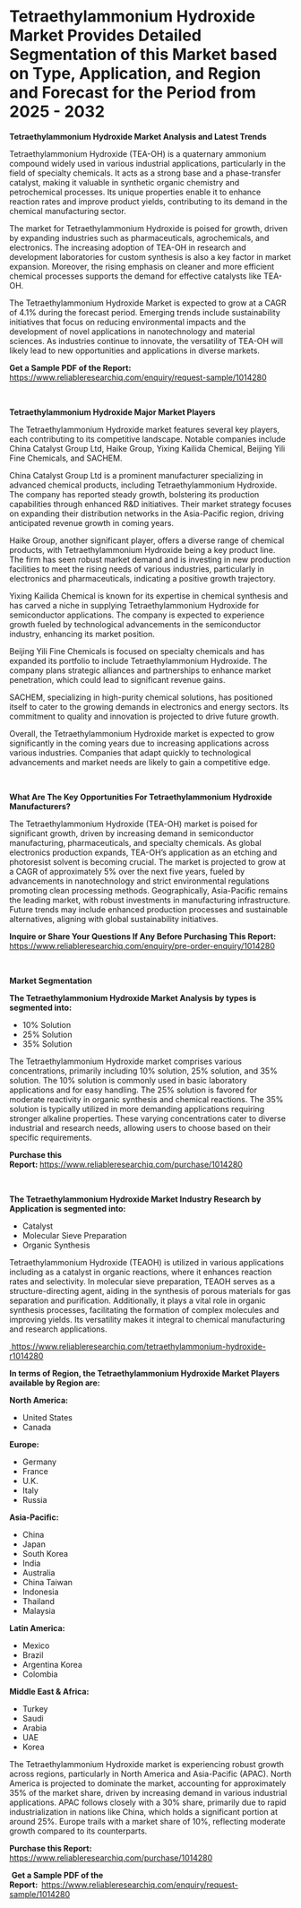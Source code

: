 <p><h1>Tetraethylammonium Hydroxide Market Provides Detailed Segmentation of this Market based on Type, Application, and Region and Forecast for the Period from 2025 - 2032</h1></p><p><strong>Tetraethylammonium Hydroxide Market Analysis and Latest Trends</strong></p>
<p><p>Tetraethylammonium Hydroxide (TEA-OH) is a quaternary ammonium compound widely used in various industrial applications, particularly in the field of specialty chemicals. It acts as a strong base and a phase-transfer catalyst, making it valuable in synthetic organic chemistry and petrochemical processes. Its unique properties enable it to enhance reaction rates and improve product yields, contributing to its demand in the chemical manufacturing sector.</p><p>The market for Tetraethylammonium Hydroxide is poised for growth, driven by expanding industries such as pharmaceuticals, agrochemicals, and electronics. The increasing adoption of TEA-OH in research and development laboratories for custom synthesis is also a key factor in market expansion. Moreover, the rising emphasis on cleaner and more efficient chemical processes supports the demand for effective catalysts like TEA-OH. </p><p>The Tetraethylammonium Hydroxide Market is expected to grow at a CAGR of 4.1% during the forecast period. Emerging trends include sustainability initiatives that focus on reducing environmental impacts and the development of novel applications in nanotechnology and material sciences. As industries continue to innovate, the versatility of TEA-OH will likely lead to new opportunities and applications in diverse markets.</p></p>
<p><strong>Get a Sample PDF of the Report:&nbsp;</strong> <a href="https://www.reliableresearchiq.com/enquiry/request-sample/1014280?utm_campaign=2325&utm_medium=2&utm_source=Github&utm_content=ia&utm_term=17042025&utm_id=tetraethylammonium-hydroxide">https://www.reliableresearchiq.com/enquiry/request-sample/1014280</a></p>
<p>&nbsp;</p>
<p><strong>Tetraethylammonium Hydroxide Major Market Players</strong></p>
<p><p>The Tetraethylammonium Hydroxide market features several key players, each contributing to its competitive landscape. Notable companies include China Catalyst Group Ltd, Haike Group, Yixing Kailida Chemical, Beijing Yili Fine Chemicals, and SACHEM.</p><p>China Catalyst Group Ltd is a prominent manufacturer specializing in advanced chemical products, including Tetraethylammonium Hydroxide. The company has reported steady growth, bolstering its production capabilities through enhanced R&D initiatives. Their market strategy focuses on expanding their distribution networks in the Asia-Pacific region, driving anticipated revenue growth in coming years.</p><p>Haike Group, another significant player, offers a diverse range of chemical products, with Tetraethylammonium Hydroxide being a key product line. The firm has seen robust market demand and is investing in new production facilities to meet the rising needs of various industries, particularly in electronics and pharmaceuticals, indicating a positive growth trajectory.</p><p>Yixing Kailida Chemical is known for its expertise in chemical synthesis and has carved a niche in supplying Tetraethylammonium Hydroxide for semiconductor applications. The company is expected to experience growth fueled by technological advancements in the semiconductor industry, enhancing its market position.</p><p>Beijing Yili Fine Chemicals is focused on specialty chemicals and has expanded its portfolio to include Tetraethylammonium Hydroxide. The company plans strategic alliances and partnerships to enhance market penetration, which could lead to significant revenue gains.</p><p>SACHEM, specializing in high-purity chemical solutions, has positioned itself to cater to the growing demands in electronics and energy sectors. Its commitment to quality and innovation is projected to drive future growth.</p><p>Overall, the Tetraethylammonium Hydroxide market is expected to grow significantly in the coming years due to increasing applications across various industries. Companies that adapt quickly to technological advancements and market needs are likely to gain a competitive edge.</p></p>
<p>&nbsp;</p>
<p><strong>What Are The Key Opportunities For Tetraethylammonium Hydroxide Manufacturers?</strong></p>
<p><p>The Tetraethylammonium Hydroxide (TEA-OH) market is poised for significant growth, driven by increasing demand in semiconductor manufacturing, pharmaceuticals, and specialty chemicals. As global electronics production expands, TEA-OH’s application as an etching and photoresist solvent is becoming crucial. The market is projected to grow at a CAGR of approximately 5% over the next five years, fueled by advancements in nanotechnology and strict environmental regulations promoting clean processing methods. Geographically, Asia-Pacific remains the leading market, with robust investments in manufacturing infrastructure. Future trends may include enhanced production processes and sustainable alternatives, aligning with global sustainability initiatives.</p></p>
<p><strong>Inquire or Share Your Questions If Any Before Purchasing This Report:</strong> <a href="https://www.reliableresearchiq.com/enquiry/pre-order-enquiry/1014280?utm_campaign=2325&utm_medium=2&utm_source=Github&utm_content=ia&utm_term=17042025&utm_id=tetraethylammonium-hydroxide">https://www.reliableresearchiq.com/enquiry/pre-order-enquiry/1014280</a></p>
<p>&nbsp;</p>
<p><strong>Market Segmentation</strong></p>
<p><strong>The Tetraethylammonium Hydroxide Market Analysis by types is segmented into:</strong></p>
<p><ul><li>10% Solution</li><li>25% Solution</li><li>35% Solution</li></ul></p>
<p><p>The Tetraethylammonium Hydroxide market comprises various concentrations, primarily including 10% solution, 25% solution, and 35% solution. The 10% solution is commonly used in basic laboratory applications and for easy handling. The 25% solution is favored for moderate reactivity in organic synthesis and chemical reactions. The 35% solution is typically utilized in more demanding applications requiring stronger alkaline properties. These varying concentrations cater to diverse industrial and research needs, allowing users to choose based on their specific requirements.</p></p>
<p><strong>Purchase this Report:&nbsp;</strong><a href="https://www.reliableresearchiq.com/purchase/1014280?utm_campaign=2325&utm_medium=2&utm_source=Github&utm_content=ia&utm_term=17042025&utm_id=tetraethylammonium-hydroxide">https://www.reliableresearchiq.com/purchase/1014280</a></p>
<p>&nbsp;</p>
<p><strong>The Tetraethylammonium Hydroxide Market Industry Research by Application is segmented into:</strong></p>
<p><ul><li>Catalyst</li><li>Molecular Sieve Preparation</li><li>Organic Synthesis</li></ul></p>
<p><p>Tetraethylammonium Hydroxide (TEAOH) is utilized in various applications including as a catalyst in organic reactions, where it enhances reaction rates and selectivity. In molecular sieve preparation, TEAOH serves as a structure-directing agent, aiding in the synthesis of porous materials for gas separation and purification. Additionally, it plays a vital role in organic synthesis processes, facilitating the formation of complex molecules and improving yields. Its versatility makes it integral to chemical manufacturing and research applications.</p></p>
<p><a href="https://www.reliableresearchiq.com/tetraethylammonium-hydroxide-r1014280?utm_campaign=2325&utm_medium=2&utm_source=Github&utm_content=ia&utm_term=17042025&utm_id=tetraethylammonium-hydroxide">&nbsp;https://www.reliableresearchiq.com/tetraethylammonium-hydroxide-r1014280</a></p>
<p><strong>In terms of Region, the Tetraethylammonium Hydroxide Market Players available by Region are:</strong></p>
<p>
    <p> <strong> North America: </strong>
        <ul>
            <li>United States</li>
            <li>Canada</li>
        </ul>
        </p> 
    <p> <strong> Europe: </strong>
        <ul>
            <li>Germany</li>
            <li>France</li>
            <li>U.K.</li>
            <li>Italy</li>
            <li>Russia</li>
        </ul>
        </p> 
    <p> <strong> Asia-Pacific: </strong>
        <ul>
            <li>China</li>
            <li>Japan</li>
            <li>South Korea</li>
            <li>India</li>
            <li>Australia</li>
            <li>China Taiwan</li>
            <li>Indonesia</li>
            <li>Thailand</li>
            <li>Malaysia</li>
        </ul>
        </p> 
    <p> <strong> Latin America: </strong>
        <ul>
            <li>Mexico</li>
            <li>Brazil</li>
            <li>Argentina Korea</li>
            <li>Colombia</li>
        </ul>
        </p> 
    <p> <strong> Middle East & Africa: </strong>
        <ul>
            <li>Turkey</li>
            <li>Saudi</li>
            <li>Arabia</li>
            <li>UAE</li>
            <li>Korea</li>
        </ul>
    </p>
    </p>
<p><p>The Tetraethylammonium Hydroxide market is experiencing robust growth across regions, particularly in North America and Asia-Pacific (APAC). North America is projected to dominate the market, accounting for approximately 35% of the market share, driven by increasing demand in various industrial applications. APAC follows closely with a 30% share, primarily due to rapid industrialization in nations like China, which holds a significant portion at around 25%. Europe trails with a market share of 10%, reflecting moderate growth compared to its counterparts.</p></p>
<p><strong>Purchase this Report: </strong><a href="https://www.reliableresearchiq.com/purchase/1014280?utm_campaign=2325&utm_medium=2&utm_source=Github&utm_content=ia&utm_term=17042025&utm_id=tetraethylammonium-hydroxide">https://www.reliableresearchiq.com/purchase/1014280</a></p>
<p>&nbsp;<strong>Get a Sample PDF of the Report:&nbsp;&nbsp;</strong><a href="https://www.reliableresearchiq.com/enquiry/request-sample/1014280?utm_campaign=2325&utm_medium=2&utm_source=Github&utm_content=ia&utm_term=17042025&utm_id=tetraethylammonium-hydroxide">https://www.reliableresearchiq.com/enquiry/request-sample/1014280</a></p>
<p><strong></strong></p>
<p><p></p><p></p><p></p></p>